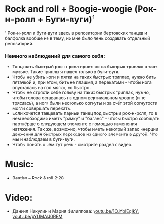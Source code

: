 Rock and roll + Boogie-woogie (Рок-н-ролл + Буги-вуги)¹
=============================
¹ Рок-н-ролл и буги-вуги здесь в репозитории бертонских танцев и балфолка вообще не в тему, но мне было лень создавать отдельный репозиторий.

### Немного наблюдений для самого себя:
- Танцевать быстрый рок-н-ролл приятнее на быстрых триплах в такт музыке. Такие триплы я нашел только в буги-вуги.
- Чтобы не убить ноги и пятки на таких быстрых триплах, нужно бить пятачкой и, при этом, бить не плашмя, а перекатами - чтобы нога опускалась на пол мягко, но быстро.
- Чтобы не стрясти себе голову на таких быстрых триплах, нужно, чтобы голова оставалась на одном вертикальном уровне (и не тряслась), а ноги были несколько согнуты и за счёт этой согнутости могли совершать перекаты.
- Если хочется танцевать парный танец под быстрый рок-н-ролл, то в нем необходимо иметь "рамку" и "баланс" - чтобы быстро сообщать партнёрше о следующем элементе с помощью изменения натяжения. Так же, возможно, чтобы иметь некотрый запас инерции движения для быстрых переходов из одного элемента в другой. Что мы и наблюдаем в буги-вуги.
- Чтобы понять о чём тут речь - смотрите раздел с видео.

Music:
======
- Beatles – Rock & roll 2:28

Video:
======
- Даниил Никулин и Мария Филиппова: [youtu.be/1CuYbIEqIkY](https://www.youtube.com/watch?v=1CuYbIEqIkY), [youtu.be/pYUMAIJ0REM](https://www.youtube.com/watch?v=pYUMAIJ0REM)
